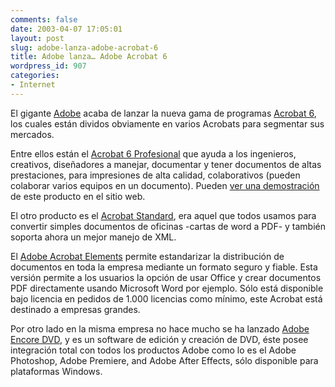 ```yaml
---
comments: false
date: 2003-04-07 17:05:01
layout: post
slug: adobe-lanza-adobe-acrobat-6
title: Adobe lanza… Adobe Acrobat 6
wordpress_id: 907
categories:
- Internet
---
```


El gigante [Adobe](http://www.adobe.com) acaba de lanzar la nueva gama de programas [Acrobat 6](http://www.adobe.com/products/acrobat/main.html), los cuales están dividos obviamente en varios Acrobats para segmentar sus mercados.





Entre ellos están el [Acrobat 6 Profesional](http://www.adobe.com/products/acrobatpro/main.html) que ayuda a los ingenieros, creativos, diseñadores a manejar, documentar y tener documentos de altas prestaciones, para impresiones de alta calidad, colaborativos (pueden colaborar varios equipos en un documento). Pueden [ver una demostración](http://www.adobe.com/products/acrobat/demo/main.html) de este producto en el sitio web.





El otro producto es el [Acrobat Standard](http://www.adobe.com/products/acrobatstd/main.html), era aquel que todos usamos para convertir simples documentos de oficinas -cartas de word a PDF- y también soporta ahora un mejor manejo de XML.





El [Adobe Acrobat Elements](http://www.adobe.com/products/acrobatel/main.html) permite estandarizar la distribución de documentos en toda la empresa mediante un formato seguro y fiable. Esta versión permite a los usuarios la opción de usar Office y crear documentos PDF directamente usando Microsoft Word por ejemplo. Sólo está disponible bajo licencia en pedidos de 1.000 licencias como mínimo, este Acrobat está destinado a empresas grandes.





Por otro lado en la misma empresa no hace mucho se ha lanzado [Adobe Encore DVD](http://www.adobe.com/products/encore/main.html), y es un software de edición y creación de DVD, éste posee integración total con todos los productos Adobe como lo es el Adobe Photoshop, Adobe Premiere, and Adobe After Effects, sólo disponible para plataformas Windows.




 
